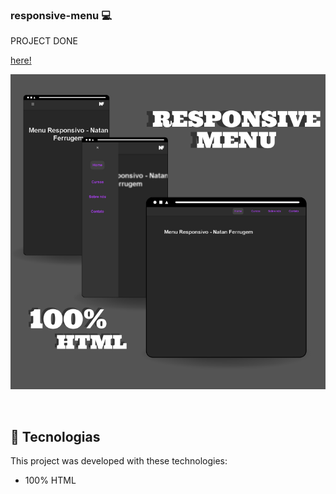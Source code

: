 ### responsive-menu 💻
<p align="center">
  <p>PROJECT DONE</p>
  <a href="https://natanferrugem.github.io/responsive-menu" target="_blank"> here! </a>
</p>
  

<p align="center">
  <img src="assets/menu responsivo (header).png">
</p>

<br>


## 🚀 Tecnologias

This project was developed with these technologies:

- 100% HTML
